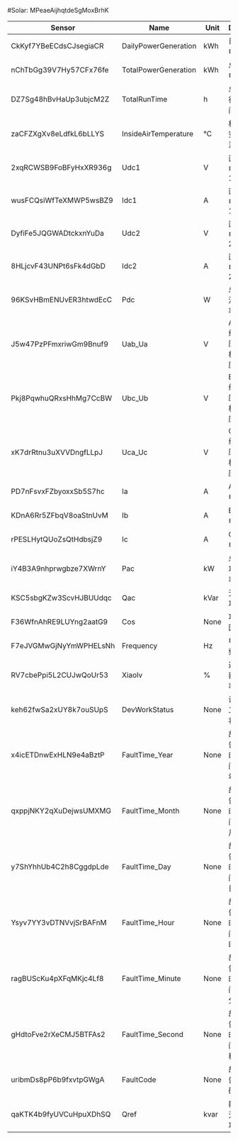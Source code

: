 #Solar: MPeaeAijhqtdeSgMoxBrhK

| Sensor                 | Name                 | Unit | Desc          | DisplayType |
| ---------------------- | -------------------- | ---- | ------------- | ----------- |
|CkKyf7YBeECdsCJsegiaCR|DailyPowerGeneration|kWh|日发电量|line|
|nChTbGg39V7Hy57CFx76fe|TotalPowerGeneration|kWh|总发电量|line|
|DZ7Sg48hBvHaUp3ubjcM2Z|TotalRunTime|h|总运行时间|num|
|zaCFZXgXv8eLdfkL6bLLYS|InsideAirTemperature|℃|机内空气温度|line|
|2xqRCWSB9FoBFyHxXR936g|Udc1|V|直流电压1|num|
|wusFCQsiWfTeXMWP5wsBZ9|Idc1|A|直流电流1|num|
|DyfiFe5JQGWADtckxnYuDa|Udc2|V|直流电压2|num|
|8HLjcvF43UNPt6sFk4dGbD|Idc2|A|直流电流2|num|
|96KSvHBmENUvER3htwdEcC|Pdc|W|总直流功率|num|
|J5w47PzPFmxriwGm9Bnuf9|Uab_Ua|V|A-B 线电压/A 相电压|num|
|Pkj8PqwhuQRxsHhMg7CcBW|Ubc_Ub|V|B-C 线电压/B 相电压|num|
|xK7drRtnu3uXVVDngfLLpJ|Uca_Uc|V|C-A 线电压/C 相电压|num|
|PD7nFsvxFZbyoxxSb5S7hc|Ia|A|A 相电流|num|
|KDnA6Rr5ZFbqV8oaStnUvM|Ib|A|B 相电流|num|
|rPESLHytQUoZsQtHdbsjZ9|Ic|A|C 相电流|num|
|iY4B3A9nhprwgbze7XWrnY|Pac|kW|总有功功率|num|
|KSC5sbgKZw3ScvHJBUUdqc|Qac|kVar|无功功率|num|
|F36WfnAhRE9LUYng2aatG9|Cos|None|功率因数|num|
|F7eJVGMwGjNyYmWPHELsNh|Frequency|Hz|电网频率|num|
|RV7cbePpi5L2CUJwQoUr53|Xiaolv|%|逆变器效率|num|
|keh62fwSa2xUY8k7ouSUpS|DevWorkStatus|None|设备工作状态|num|
|x4icETDnwExHLN9e4aBztP|FaultTime_Year|None|故障告警时间：年|num|
|qxppjNKY2qXuDejwsUMXMG|FaultTime_Month|None|故障告警时间：月|num|
|y7ShYhhUb4C2h8CggdpLde|FaultTime_Day|None|故障告警时间：日|num|
|Ysyv7YY3vDTNVvjSrBAFnM|FaultTime_Hour|None|故障告警时间：时|num|
|ragBUScKu4pXFqMKjc4Lf8|FaultTime_Minute|None|故障告警时间：分|num|
|gHdtoFve2rXeCMJ5BTFAs2|FaultTime_Second|None|故障告警时间：秒|num|
|uribmDs8pP6b9fxvtpGWgA|FaultCode|None|故障告警码|num|
|qaKTK4b9fyUVCuHpuXDhSQ|Qref|kvar|额定无功功率|num|